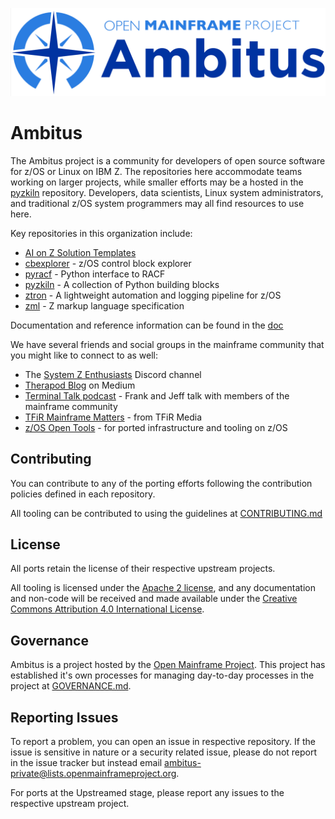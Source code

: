 ![](./images/ambitus_logo.png)

# Ambitus
The Ambitus project is a community for developers of open source software for z/OS
or Linux on IBM Z.  The repositories here accommodate teams working on larger projects, 
while smaller efforts may be a hosted in the [pyzkiln](https://github.com/ambitus/pyzkiln) 
repository.  Developers, data scientists, Linux system administrators, and traditional 
z/OS system programmers may all find resources to use here.

Key repositories in this organization include:
- [AI on Z Solution Templates](https://github.com/ambitus/aionz-solution-templates)
- [cbexplorer](https://github.com/ambitus/cbexplorer) - z/OS control block explorer
- [pyracf](https://github.com/ambitus/pyracf) - Python interface to RACF
- [pyzkiln](https://github.com/ambitus/pyzkiln) - A collection of Python building blocks
- [ztron](https://github.com/ambitus/zml) - A lightweight automation and logging 
pipeline for z/OS
- [zml](https://github.com/ambitus/zTron) - Z markup language specification

Documentation and reference information can be found in the [doc](./doc/README.md)

We have several friends and social groups in the mainframe community that you might
like to connect to as well:

- The [System Z Enthusiasts](https://discord.com/servers/system-z-enthusiasts-880322471608344597) Discord channel
- [Therapod Blog](https://medium.com/theropod) on Medium
- [Terminal Talk podcast](https://www.terminaltalk.net/) - Frank and Jeff talk 
with members of the mainframe community
- [TFiR Mainframe Matters](https://youtube.com/playlist?list=PLqJap3FMiIH8vb5pi1InruLFZouPGdz_M&si=A-kTWRUBIYWZtKXu) - from TFiR Media
- [z/OS Open Tools](https://github.com/ZOSOpenTools/) - for ported 
infrastructure and tooling on z/OS

## Contributing
You can contribute to any of the porting efforts following the contribution policies defined in each repository.

All tooling can be contributed to using the guidelines at [CONTRIBUTING.md](CONTRIBUTING.md)

## License
All ports retain the license of their respective upstream projects.

All tooling is licensed under the [Apache 2 license](https://spdx.org/licenses/Apache-2.0.html), and any documentation and non-code will be received and made available under the [Creative Commons Attribution 4.0 International License](http://creativecommons.org/licenses/by/4.0/).

## Governance
Ambitus is a project hosted by the [Open Mainframe Project](https://openmainframeproject.org). This project has established it's own processes for managing day-to-day processes in the project at [GOVERNANCE.md](GOVERNANCE.md).

## Reporting Issues
To report a problem, you can open an issue in respective repository. If the issue is sensitive in nature or a security related issue, please do not report in the issue tracker but instead email ambitus-private@lists.openmainframeproject.org.

For ports at the Upstreamed stage, please report any issues to the respective upstream project.
